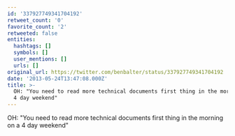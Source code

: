 ```yaml
---
id: '337927749341704192'
retweet_count: '0'
favorite_count: '2'
retweeted: false
entities:
  hashtags: []
  symbols: []
  user_mentions: []
  urls: []
original_url: https://twitter.com/benbalter/status/337927749341704192
date: '2013-05-24T13:47:08.000Z'
title: >-
  OH: "You need to read more technical documents first thing in the morning on a
  4 day weekend"
---
```


OH: "You need to read more technical documents first thing in the morning on a 4 day weekend"